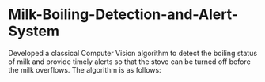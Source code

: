 # Milk-Boiling-Detection-and-Alert-System
Developed a classical Computer Vision algorithm to detect the boiling status of milk and provide timely alerts so that the stove can be turned off before the milk overflows.
The algorithm is as follows:

